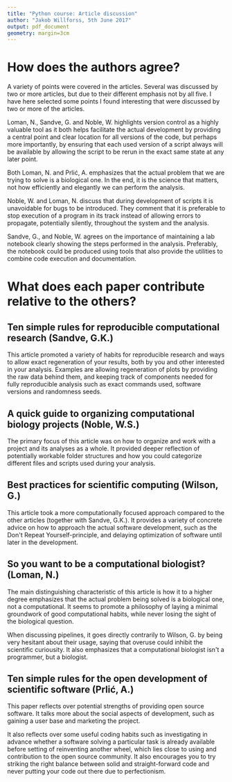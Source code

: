 ```yaml
---
title: "Python course: Article discussion"
author: "Jakob Willforss, 5th June 2017"
output: pdf_document
geometry: margin=3cm
---
```


# How does the authors agree?

A variety of points were covered in the articles. Several was discussed
by two or more articles, but due to their different emphasis not by all five.
I have here selected some points I found interesting that were discussed by
two or more of the articles.

Loman, N., Sandve, G. and Noble, W. highlights version control as a highly
valuable tool as it both helps facilitate the actual development by providing
a central point and clear location for all versions of the code,
but perhaps more importantly, by ensuring that each used version
of a script always will be available by allowing the script to be
rerun in the exact same state at any later point.

Both Loman, N. and Prlić, A. emphasizes that the actual problem that we
are trying to solve is a biological one. In the end, it is the science that
matters, not how efficiently and elegantly we can perform the analysis.

Noble, W. and Loman, N. discuss that during development of scripts it is
unavoidable for bugs to be introduced. They comment that it is preferable
to stop execution of a program in its track instead of allowing errors to
propagate, potentially silently, throughout the system and the analysis.

Sandve, G., and Noble, W. agrees on the importance of maintaining a lab
notebook clearly showing the steps performed in the analysis. Preferably, the
notebook could be produced using tools that also provide the utilities to
combine code execution and documentation.

# What does each paper contribute relative to the others?

## Ten simple rules for reproducible computational research (Sandve, G.K.)

This article promoted a variety of habits for reproducible research and ways to allow
exact regeneration of your results, both by you and other interested in your
analysis. Examples are allowing regeneration of plots by providing the raw
data behind them, and keeping track of components needed for fully reproducible
analysis such as exact commands used, software versions and randomness seeds.

## A quick guide to organizing computational biology projects (Noble, W.S.)

The primary focus of this article was on how to organize and work with a
project and its analyses as a whole. It provided deeper reflection of
potentially workable folder structures and how you could categorize different
files and scripts used during your analysis.

## Best practices for scientific computing (Wilson, G.)

This article took a more computationally focused approach compared to the
other articles (together with Sandve, G.K.). It provides a variety of concrete
advice on how to approach the actual software development, such as the
Don't Repeat Yourself-principle, and delaying optimization of software
until later in the development.

## So you want to be a computational biologist? (Loman, N.)

The main distinguishing characteristic of this article is how it to a higher degree emphasizes that the actual problem being solved is a biological one, not a computational. It seems to promote a philosophy of laying a minimal groundwork of good computational habits, while never losing the sight of the biological question.

When discussing pipelines, it goes directly contrarily to Wilson, G. by being very hesitant about their usage, saying that overuse could inhibit the scientific curiousity. It also emphasizes
that a computational biologist isn't a programmer, but a biologist.

## Ten simple rules for the open development of scientific software (Prlić, A.)

This paper reflects over potential strengths of providing open
source software. It talks more about the social aspects of development,
such as gaining a user base and marketing the project.

It also reflects over some useful coding habits such as investigating in advance
whether a software solving a particular task is already available before setting
of reinventing another wheel, which lies close to using and contribution
to the open source community. It also encourages you to try striking the right balance between
solid and straight-forward code and never putting your code out there due to perfectionism.
